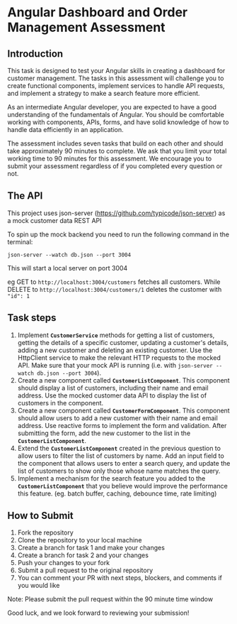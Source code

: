 # Angular Dashboard and Order Management Assessment

## Introduction

This task is designed to test your Angular skills in creating a dashboard for customer management. The tasks in this assessment will challenge you to create functional components, implement services to handle API requests, and implement a strategy to make a search feature more efficient.

As an intermediate Angular developer, you are expected to have a good understanding of the fundamentals of Angular. You should be comfortable working with components, APIs, forms, and have solid knowledge of how to handle data efficiently in an application.

The assessment includes seven tasks that build on each other and should take approximately 90 minutes to complete. We ask that you limit your total working time to 90 minutes for this assessment. We encourage you to submit your assessment regardless of if you completed every question or not.

## The API

This project uses json-server (https://github.com/typicode/json-server) as a mock customer data REST API 

To spin up the mock backend you need to run the following command in the terminal:

`json-server --watch db.json --port 3004`

This will start a local server on port 3004

eg GET to `http://localhost:3004/customers` fetches all customers. While DELETE to `http://localhost:3004/customers/1` deletes the customer with `"id": 1`

## Task steps

1. Implement **`CustomerService`** methods for getting a list of customers, getting the details of a specific customer, updating a customer's details, adding a new customer and deleting an existing customer. Use the HttpClient service to make the relevant HTTP requests to the mocked API. Make sure that your mock API is running (i.e. with `json-server --watch db.json --port 3004`).
2. Create a new component called **`CustomerListComponent`**. This component should display a list of customers, including their name and email address. Use the mocked customer data API to display the list of customers in the component.
3. Create a new component called **`CustomerFormComponent`**. This component should allow users to add a new customer with their name and email address. Use reactive forms to implement the form and validation. After submitting the form, add the new customer to the list in the **`CustomerListComponent`**.
4. Extend the **`CustomerListComponent`** created in the previous question to allow users to filter the list of customers by name. Add an input field to the component that allows users to enter a search query, and update the list of customers to show only those whose name matches the query.
5. Implement a mechanism for the search feature you added to the **`CustomerListComponent`** that you believe would improve the performance this feature. (eg. batch buffer, caching, debounce time, rate limiting)


## How to Submit

1. Fork the repository
2. Clone the repository to your local machine
3. Create a branch for task 1 and make your changes 
4. Create a branch for task 2 and your changes
4. Push your changes to your fork
5. Submit a pull request to the original repository
6. You can comment your PR with next steps, blockers, and comments if you would like

Note: Please submit the pull request within the 90 minute time window

Good luck, and we look forward to reviewing your submission!